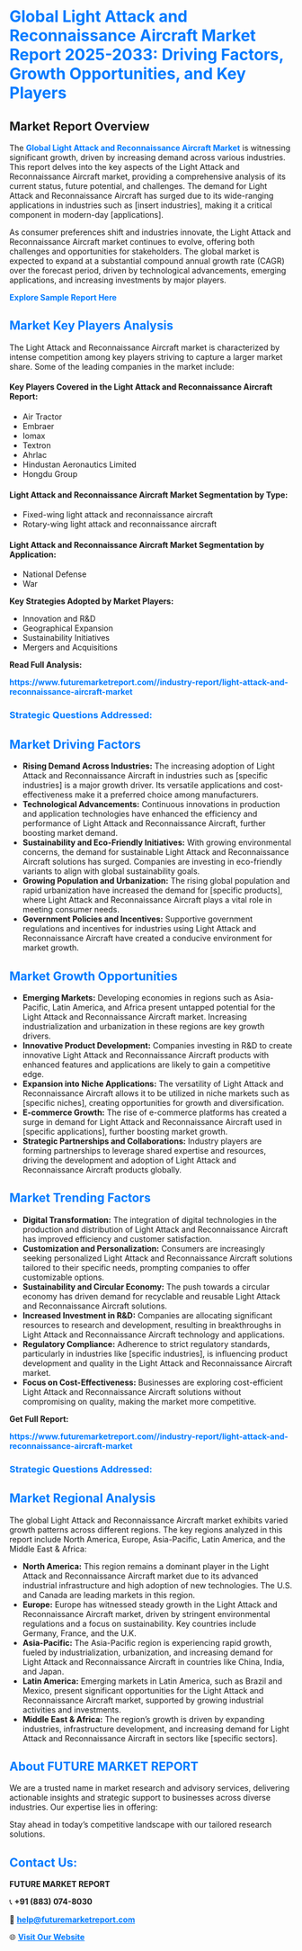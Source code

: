 <h1 style="color: #007BFF;">Global Light Attack and Reconnaissance Aircraft Market Report 2025-2033: Driving Factors, Growth Opportunities, and Key Players</h1>

<section id="overview">
<h2>Market Report Overview</h2>
<p>The <a href="https://www.futuremarketreport.com//industry-report/light-attack-and-reconnaissance-aircraft-market" style="color: #007BFF; text-decoration: none;"><strong>Global Light Attack and Reconnaissance Aircraft Market</strong></a> is witnessing significant growth, driven by increasing demand across various industries. This report delves into the key aspects of the Light Attack and Reconnaissance Aircraft market, providing a comprehensive analysis of its current status, future potential, and challenges. The demand for Light Attack and Reconnaissance Aircraft has surged due to its wide-ranging applications in industries such as [insert industries], making it a critical component in modern-day [applications].</p>
<p>As consumer preferences shift and industries innovate, the Light Attack and Reconnaissance Aircraft market continues to evolve, offering both challenges and opportunities for stakeholders. The global market is expected to expand at a substantial compound annual growth rate (CAGR) over the forecast period, driven by technological advancements, emerging applications, and increasing investments by major players.</p>
</section>

<section id="overview">
<p><a href="https://www.futuremarketreport.com//request-sample/reportId=63581" style="color: #007BFF; text-decoration: none;"><strong>Explore Sample Report Here</strong></a></p>
</section>

<section id="key-players">
<h2 style="color: #007BFF;">Market Key Players Analysis</h2>
<p>The Light Attack and Reconnaissance Aircraft market is characterized by intense competition among key players striving to capture a larger market share. Some of the leading companies in the market include:</p>
<h4>Key Players Covered in the Light Attack and Reconnaissance Aircraft Report:</h4>
<ul><li>Air Tractor</li><li>Embraer</li><li>Iomax</li><li>Textron</li><li>Ahrlac</li><li>Hindustan Aeronautics Limited</li><li>Hongdu Group</li></ul>
<h4>Light Attack and Reconnaissance Aircraft Market Segmentation by Type:</h4>
<ul><li>Fixed-wing light attack and reconnaissance aircraft</li><li>Rotary-wing light attack and reconnaissance aircraft</li></ul>

<h4>Light Attack and Reconnaissance Aircraft Market Segmentation by Application:</h4>
<ul><li>National Defense</li><li>War</li></ul>
<p><strong>Key Strategies Adopted by Market Players:</strong></p>
<ul>
<li>Innovation and R&D</li>
<li>Geographical Expansion</li>
<li>Sustainability Initiatives</li>
<li>Mergers and Acquisitions</li>
</ul>
</section>

<section>
<p><strong>Read Full Analysis: </strong></p><a href="https://www.futuremarketreport.com//industry-report/light-attack-and-reconnaissance-aircraft-market" style="color: #007BFF; text-decoration: none;"><strong>https://www.futuremarketreport.com//industry-report/light-attack-and-reconnaissance-aircraft-market</strong></a>
<h3 style="color: #007BFF;">Strategic Questions Addressed:</h3>
</section>

<section id="driving-factors">
<h2 style="color: #007BFF;">Market Driving Factors</h2>
<ul>
<li><strong>Rising Demand Across Industries:</strong> The increasing adoption of Light Attack and Reconnaissance Aircraft in industries such as [specific industries] is a major growth driver. Its versatile applications and cost-effectiveness make it a preferred choice among manufacturers.</li>
<li><strong>Technological Advancements:</strong> Continuous innovations in production and application technologies have enhanced the efficiency and performance of Light Attack and Reconnaissance Aircraft, further boosting market demand.</li>
<li><strong>Sustainability and Eco-Friendly Initiatives:</strong> With growing environmental concerns, the demand for sustainable Light Attack and Reconnaissance Aircraft solutions has surged. Companies are investing in eco-friendly variants to align with global sustainability goals.</li>
<li><strong>Growing Population and Urbanization:</strong> The rising global population and rapid urbanization have increased the demand for [specific products], where Light Attack and Reconnaissance Aircraft plays a vital role in meeting consumer needs.</li>
<li><strong>Government Policies and Incentives:</strong> Supportive government regulations and incentives for industries using Light Attack and Reconnaissance Aircraft have created a conducive environment for market growth.</li>
</ul>
</section>

<section id="growth-opportunities">
<h2 style="color: #007BFF;">Market Growth Opportunities</h2>
<ul>
<li><strong>Emerging Markets:</strong> Developing economies in regions such as Asia-Pacific, Latin America, and Africa present untapped potential for the Light Attack and Reconnaissance Aircraft market. Increasing industrialization and urbanization in these regions are key growth drivers.</li>
<li><strong>Innovative Product Development:</strong> Companies investing in R&D to create innovative Light Attack and Reconnaissance Aircraft products with enhanced features and applications are likely to gain a competitive edge.</li>
<li><strong>Expansion into Niche Applications:</strong> The versatility of Light Attack and Reconnaissance Aircraft allows it to be utilized in niche markets such as [specific niches], creating opportunities for growth and diversification.</li>
<li><strong>E-commerce Growth:</strong> The rise of e-commerce platforms has created a surge in demand for Light Attack and Reconnaissance Aircraft used in [specific applications], further boosting market growth.</li>
<li><strong>Strategic Partnerships and Collaborations:</strong> Industry players are forming partnerships to leverage shared expertise and resources, driving the development and adoption of Light Attack and Reconnaissance Aircraft products globally.</li>
</ul>
</section>

<section id="trending-factors">
<h2 style="color: #007BFF;">Market Trending Factors</h2>
<ul>
<li><strong>Digital Transformation:</strong> The integration of digital technologies in the production and distribution of Light Attack and Reconnaissance Aircraft has improved efficiency and customer satisfaction.</li>
<li><strong>Customization and Personalization:</strong> Consumers are increasingly seeking personalized Light Attack and Reconnaissance Aircraft solutions tailored to their specific needs, prompting companies to offer customizable options.</li>
<li><strong>Sustainability and Circular Economy:</strong> The push towards a circular economy has driven demand for recyclable and reusable Light Attack and Reconnaissance Aircraft solutions.</li>
<li><strong>Increased Investment in R&D:</strong> Companies are allocating significant resources to research and development, resulting in breakthroughs in Light Attack and Reconnaissance Aircraft technology and applications.</li>
<li><strong>Regulatory Compliance:</strong> Adherence to strict regulatory standards, particularly in industries like [specific industries], is influencing product development and quality in the Light Attack and Reconnaissance Aircraft market.</li>
<li><strong>Focus on Cost-Effectiveness:</strong> Businesses are exploring cost-efficient Light Attack and Reconnaissance Aircraft solutions without compromising on quality, making the market more competitive.</li>
</ul>
</section>

<section>
<p><strong>Get Full Report: </strong></p><a href="https://www.futuremarketreport.com//industry-report/light-attack-and-reconnaissance-aircraft-market" style="color: #007BFF; text-decoration: none;"><strong>https://www.futuremarketreport.com//industry-report/light-attack-and-reconnaissance-aircraft-market</strong></a>
<h3 style="color: #007BFF;">Strategic Questions Addressed:</h3>
</section>


<section id="regional-analysis">
<h2 style="color: #007BFF;">Market Regional Analysis</h2>
<p>The global Light Attack and Reconnaissance Aircraft market exhibits varied growth patterns across different regions. The key regions analyzed in this report include North America, Europe, Asia-Pacific, Latin America, and the Middle East & Africa:</p>
<ul>
<li><strong>North America:</strong> This region remains a dominant player in the Light Attack and Reconnaissance Aircraft market due to its advanced industrial infrastructure and high adoption of new technologies. The U.S. and Canada are leading markets in this region.</li>
<li><strong>Europe:</strong> Europe has witnessed steady growth in the Light Attack and Reconnaissance Aircraft market, driven by stringent environmental regulations and a focus on sustainability. Key countries include Germany, France, and the U.K.</li>
<li><strong>Asia-Pacific:</strong> The Asia-Pacific region is experiencing rapid growth, fueled by industrialization, urbanization, and increasing demand for Light Attack and Reconnaissance Aircraft in countries like China, India, and Japan.</li>
<li><strong>Latin America:</strong> Emerging markets in Latin America, such as Brazil and Mexico, present significant opportunities for the Light Attack and Reconnaissance Aircraft market, supported by growing industrial activities and investments.</li>
<li><strong>Middle East & Africa:</strong> The region’s growth is driven by expanding industries, infrastructure development, and increasing demand for Light Attack and Reconnaissance Aircraft in sectors like [specific sectors].</li>
</ul>
</section>

<footer>
<h2 style="color: #007BFF;">About FUTURE MARKET REPORT</h2>
<p>We are a trusted name in market research and advisory services, delivering actionable insights and strategic support to businesses across diverse industries. Our expertise lies in offering:</p>

<p>Stay ahead in today’s competitive landscape with our tailored research solutions.</p>

<h2 style="color: #007BFF;">Contact Us:</h2>
<p><strong>FUTURE MARKET REPORT</strong></p>
<p>📞 <strong>+91 (883) 074-8030</strong></p>
<p>📧 <strong><a href="mailto:help@futuremarketreport.com" style="color: #007BFF;">help@futuremarketreport.com</a></strong></p>
<p>🌐 <strong><a href="https://www.futuremarketreport.com/" style="color: #007BFF;">Visit Our Website</a></strong></p>
</footer>